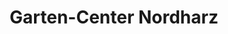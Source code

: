 ---
title: "Garten-Center Nordharz"
url: /braunschweig/garten-center-nordharz/
shop: Garten-Center
---